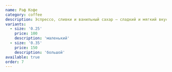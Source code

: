 ```yaml
---
name: Раф Кофе
category: coffee
description: Эспрессо, сливки и ванильный сахар — сладкий и мягкий вкус.
variants:
  - size: '0.25'
    price: 100
    description: 'маленький'
  - size: '0.35'
    price: 150
    description: 'большой'
available: true
order: 7
---
```

